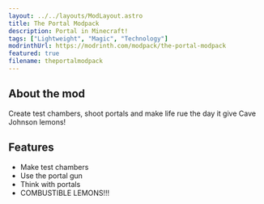 ```yaml
---
layout: ../../layouts/ModLayout.astro
title: The Portal Modpack
description: Portal in Minecraft!
tags: ["Lightweight", "Magic", "Technology"]
modrinthUrl: https://modrinth.com/modpack/the-portal-modpack
featured: true
filename: theportalmodpack
---
```


## About the mod

Create test chambers, shoot portals and make life rue the day it give Cave Johnson lemons!

## Features

- Make test chambers
- Use the portal gun
- Think with portals
- COMBUSTIBLE LEMONS!!!